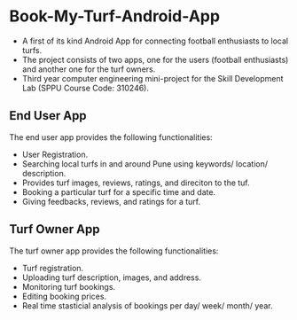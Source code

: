 # Book-My-Turf-Android-App
* A first of its kind Android App for connecting football enthusiasts to local turfs. 
* The project consists of two apps, one for the users (football enthusiasts) and another one for the turf owners.
* Third year computer engineering mini-project for the Skill Development Lab (SPPU Course Code: 310246).

## End User App
The end user app provides the following functionalities:
* User Registration.
* Searching local turfs in and around Pune using keywords/ location/ description.
* Provides turf images, reviews, ratings, and direciton to the tuf.
* Booking a particular turf for a specific time and date.
* Giving feedbacks, reviews, and ratings for a turf.

## Turf Owner App
The turf owner app provides the following functionalities:
* Turf registration.
* Uploading turf description, images, and address.
* Monitoring turf bookings.
* Editing booking prices.
* Real time stasticial analysis of bookings per day/ week/ month/ year.
